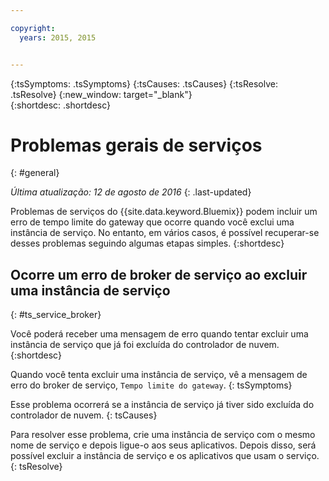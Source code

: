 ```yaml
---

copyright:
  years: 2015, 2015


---
```



{:tsSymptoms: .tsSymptoms}
{:tsCauses: .tsCauses}
{:tsResolve: .tsResolve}
{:new_window: target="_blank"}  
{:shortdesc: .shortdesc}


# Problemas gerais de serviços
{: #general}

*Última atualização: 12 de agosto de 2016*
{: .last-updated}

Problemas de serviços do {{site.data.keyword.Bluemix}}
podem incluir um erro de tempo limite do gateway que ocorre quando você
exclui uma instância de serviço. No entanto, em vários casos, é possível recuperar-se desses
problemas seguindo algumas etapas simples.
{:shortdesc}

## Ocorre um erro de broker de serviço ao excluir uma instância de serviço
{: #ts_service_broker}

Você poderá receber uma mensagem de erro quando tentar excluir
uma instância de serviço que já foi excluída do controlador de nuvem.
{:shortdesc}


Quando você tenta excluir uma instância de serviço, vê a mensagem de erro do broker de serviço, `Tempo limite do gateway`.
{: tsSymptoms}


Esse problema ocorrerá se
    a instância de serviço já tiver sido excluída do
controlador de nuvem.
{: tsCauses}


Para
    resolver esse problema, crie uma instância de serviço com o mesmo
nome de serviço e depois ligue-o aos seus aplicativos. Depois disso,
será possível excluir a instância de serviço e os aplicativos que usam
    o serviço.   
{: tsResolve}
